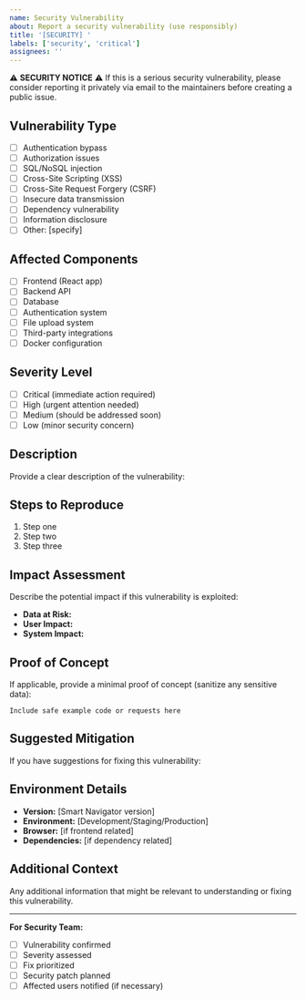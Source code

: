 ```yaml
---
name: Security Vulnerability
about: Report a security vulnerability (use responsibly)
title: '[SECURITY] '
labels: ['security', 'critical']
assignees: ''
---
```


⚠️ **SECURITY NOTICE** ⚠️
If this is a serious security vulnerability, please consider reporting it privately via email to the maintainers before creating a public issue.

## Vulnerability Type
- [ ] Authentication bypass
- [ ] Authorization issues
- [ ] SQL/NoSQL injection
- [ ] Cross-Site Scripting (XSS)
- [ ] Cross-Site Request Forgery (CSRF)
- [ ] Insecure data transmission
- [ ] Dependency vulnerability
- [ ] Information disclosure
- [ ] Other: [specify]

## Affected Components
- [ ] Frontend (React app)
- [ ] Backend API
- [ ] Database
- [ ] Authentication system
- [ ] File upload system
- [ ] Third-party integrations
- [ ] Docker configuration

## Severity Level
- [ ] Critical (immediate action required)
- [ ] High (urgent attention needed)
- [ ] Medium (should be addressed soon)
- [ ] Low (minor security concern)

## Description
Provide a clear description of the vulnerability:

## Steps to Reproduce
1. Step one
2. Step two
3. Step three

## Impact Assessment
Describe the potential impact if this vulnerability is exploited:
- **Data at Risk:** 
- **User Impact:**
- **System Impact:**

## Proof of Concept
If applicable, provide a minimal proof of concept (sanitize any sensitive data):

```
Include safe example code or requests here
```

## Suggested Mitigation
If you have suggestions for fixing this vulnerability:

## Environment Details
- **Version:** [Smart Navigator version]
- **Environment:** [Development/Staging/Production]
- **Browser:** [if frontend related]
- **Dependencies:** [if dependency related]

## Additional Context
Any additional information that might be relevant to understanding or fixing this vulnerability.

---
**For Security Team:**
- [ ] Vulnerability confirmed
- [ ] Severity assessed
- [ ] Fix prioritized
- [ ] Security patch planned
- [ ] Affected users notified (if necessary)
